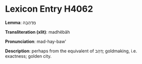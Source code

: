 # Lexicon Entry H4062

**Lemma**: מַדְהֵבָה

**Transliteration (xlit)**: madhêbâh

**Pronunciation**: mad-hay-baw'

**Description**:
perhaps from the equivalent of דְּהַב; goldmaking, i.e. exactness; golden city.
